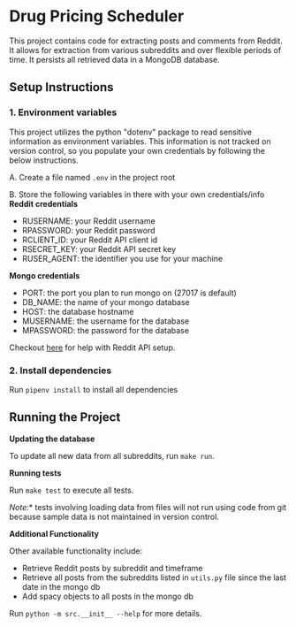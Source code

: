 # Drug Pricing Scheduler
This project contains code for extracting posts and comments from Reddit. It allows for extraction from various subreddits and over flexible periods of time. It persists all retrieved data in a MongoDB database.

## Setup Instructions

### 1. Environment variables
This project utilizes the python "dotenv" package to read sensitive information as environment variables. This information is not tracked on version control, so you populate your own credentials by following the below instructions.

A. Create a file named `.env` in the project root

B. Store the following variables in there with your own credentials/info
**Reddit credentials**
- RUSERNAME: your Reddit username
- RPASSWORD: your Reddit password
- RCLIENT_ID: your Reddit API client id
- RSECRET_KEY: your Reddit API secret key
- RUSER_AGENT: the identifier you use for your machine

**Mongo credentials**
- PORT: the port you plan to run mongo on (27017 is default)
- DB_NAME: the name of your mongo database
- HOST: the database hostname
- MUSERNAME: the username for the database
- MPASSWORD: the password for the database

Checkout [here](https://www.reddit.com/dev/api/oauth/) for help with Reddit API setup.

### 2. Install dependencies
Run `pipenv install` to install all dependencies

## Running the Project

**Updating the database**

To update all new data from all subreddits, run `make run`.


**Running tests**

Run `make test` to execute all tests.

*Note:** tests involving loading data from files will not run using code from git because sample data is not maintained in version control.

**Additional Functionality**

Other available functionality include:
- Retrieve Reddit posts by subreddit and timeframe
- Retrieve all posts from the subreddits listed in `utils.py` file since the last date in the mongo db
- Add spacy objects to all posts in the mongo db

Run `python -m src.__init__ --help` for more details.

